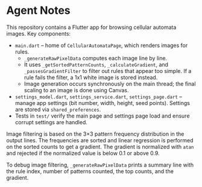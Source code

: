 # Agent Notes

This repository contains a Flutter app for browsing cellular automata images.
Key components:
- `main.dart` – home of `CellularAutomataPage`, which renders images for rules.
  - `_generateRawPixelData` computes each image line by line.
  - It uses `_getSortedPatternCounts`, `_calculateGradient`, and `_passesGradientFilter`
    to filter out rules that appear too simple. If a rule fails the filter, a
    1x1 white image is stored instead.
  - Image generation occurs synchronously on the main thread; the final scaling
    to an image is done using Canvas.
- `settings_model.dart`, `settings_service.dart`, `settings_page.dart` – manage
  app settings (bit number, width, height, seed points). Settings are stored via
  `shared_preferences`.
- Tests in `test/` verify the main page and settings page load and ensure corrupt
  settings are handled.

Image filtering is based on the 3×3 pattern frequency distribution in the output
lines. The frequencies are sorted and linear regression is performed on the
sorted counts to get a gradient. The gradient is normalized with `atan` and
rejected if the normalized value is below 0.1 or above 0.9.

To debug image filtering, `_generateRawPixelData` prints a summary line with the
rule index, number of patterns counted, the top counts, and the gradient.
